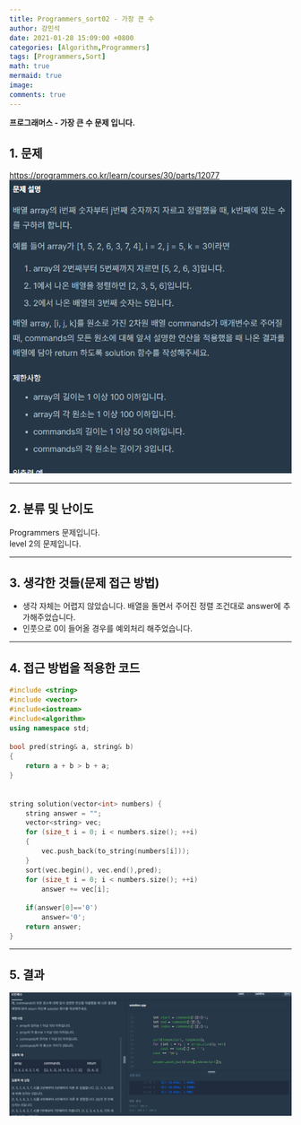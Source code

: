 ```yaml
---
title: Programmers_sort02 - 가장 큰 수
author: 강민석
date: 2021-01-28 15:09:00 +0800
categories: [Algorithm,Programmers]
tags: [Programmers,Sort]
math: true
mermaid: true
image: 
comments: true
---
```


**프로그래머스 - 가장 큰 수 문제 입니다.**

## 1. 문제
<https://programmers.co.kr/learn/courses/30/parts/12077>
![](/assets/img/sample/Programmers/Sort01/Problem.PNG)  


-----  

## 2. 분류 및 난이도

Programmers 문제입니다.  
level 2의 문제입니다.  

-----  

## 3. 생각한 것들(문제 접근 방법)

- 생각 자체는 어렵지 않았습니다. 배열을 돌면서 주어진 정렬 조건대로 answer에 추가해주었습니다.
- 인풋으로 0이 들어올 경우를 예외처리 해주었습니다.
-----  

## 4. 접근 방법을 적용한 코드

```c++
#include <string>
#include <vector>
#include<iostream>
#include<algorithm>
using namespace std;

bool pred(string& a, string& b)
{
	return a + b > b + a;
}


string solution(vector<int> numbers) {
	string answer = "";
	vector<string> vec;
	for (size_t i = 0; i < numbers.size(); ++i)
	{
		vec.push_back(to_string(numbers[i]));	
	}
	sort(vec.begin(), vec.end(),pred);
	for (size_t i = 0; i < numbers.size(); ++i)
		answer += vec[i];

    if(answer[0]=='0')
        answer='0';
	return answer;
}
```
-----

## 5. 결과

![](/assets/img/sample/Programmers/Sort01/result.PNG)  












 
